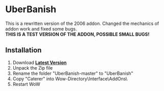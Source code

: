 # UberBanish
This is a rewritten version of the 2006 addon. Changed the mechanics of addon work and fixed some bugs.  
**THIS IS A TEST VERSION OF THE ADDON, POSSIBLE SMALL BUGS!**

## Installation
1. Download **[Latest Version](https://github.com/Lichery/UberBanish/archive/master.zip)**
2. Unpack the Zip file
3. Rename the folder "UberBanish-master" to "UberBanish"
4. Copy "Caterer" into Wow-Directory\Interface\AddOns\
5. Restart WoW

